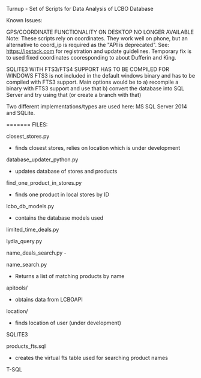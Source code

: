 Turnup - Set of Scripts for Data Analysis of LCBO Database

Known Issues:

GPS/COORDINATE FUNCTIONALITY ON DESKTOP NO LONGER AVAILABLE
Note: These scripts rely on coordinates. They work well on phone, but an
alternative to coord_ip is required as the "API is deprecated".
See: https://ipstack.com for registration and update guidelines.
Temporary fix is to used fixed coordinates cooresponding to about Dufferin and King.

SQLITE3 WITH FTS3/FTS4 SUPPORT HAS TO BE COMPILED FOR WINDOWS
FTS3 is not included in the default windows binary and has to be compiled with FTS3
support. Main options would be to
 a) recompile a binary with FTS3 support and use that
 b) convert the database into SQL Server and try using that (or create a branch with that)

 Two different implementations/types are used here: MS SQL Server 2014 and SQLite.
 
=======
FILES:

closest_stores.py
- finds closest stores, relies on location which is under development

database_updater_python.py
- updates database of stores and products

find_one_product_in_stores.py
- finds one product in local stores by ID

lcbo_db_models.py
- contains the database models used

limited_time_deals.py

lydia_query.py

name_deals_search.py -

name_search.py
- Returns a list of matching products by name

apitools/ 
- obtains data from LCBOAPI

location/ 
- finds location of user (under development)

SQLITE3

products_fts.sql
- creates the virtual fts table used for searching product names

T-SQL


